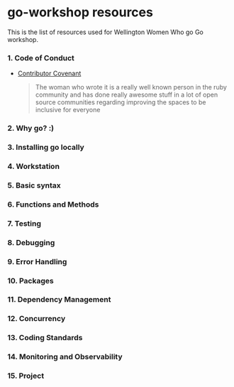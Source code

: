 # go-workshop resources

This is the list of resources used for Wellington Women Who go Go workshop.

### 1. Code of Conduct
- [Contributor Covenant](https://www.contributor-covenant.org/)
    > The woman who wrote it is a really well known person in the ruby community and has done really awesome stuff in a lot of open source communities regarding improving the spaces to be inclusive for everyone

### 2. Why go? :)

### 3. Installing go locally

### 4. Workstation

### 5. Basic syntax

### 6. Functions and Methods

### 7. Testing

### 8. Debugging

### 9. Error Handling

### 10. Packages

### 11. Dependency Management

### 12. Concurrency

### 13. Coding Standards

### 14. Monitoring and Observability

### 15. Project
